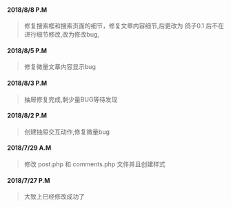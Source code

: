 #### 2018/8/8 P.M
> 修复搜索框和搜索页面的细节，修复文章内容细节,后更改为 鸽子0.1 后不在进行细节修改,改为修改bug,

#### 2018/8/5 P.M
> 修复微量文章内容显示bug

#### 2018/8/3 P.M
> 抽屉修复完成,剩少量BUG等待发现

#### 2018/8/2 P.M
> 创建抽屉交互动作,修复微量bug

#### 2018/7/29 A.M
> 修改 post.php 和 comments.php 文件并且创建样式

#### 2018/7/27 P.M
> 大致上已经修改成功了
